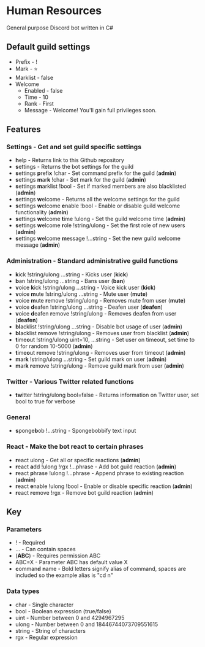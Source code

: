 # Human Resources

General purpose Discord bot written in C#

## Default guild settings

* Prefix - !
* Mark - ⭐
* Marklist - false
* Welcome
  * Enabled - false
  * Time - 10
  * Rank - First
  * Message - Welcome! You'll gain full privileges soon.

## Features

### Settings - Get and set guild specific settings

* **h**elp - Returns link to this Github repository
* **s**ettings - Returns the bot settings for the guild
* **s**ettings **p**refi**x** !char - Set command prefix for the guild (**admin**)
* **s**ettings **m**ar**k** !char - Set mark for the guild (**admin**)
* **s**ettings **m**ark**l**ist !bool - Set if marked members are also blacklisted (**admin**)
* **s**ettings **w**elcome - Returns all the welcome settings for the guild
* **s**ettings **w**elcome **e**nable !bool - Enable or disable guild welcome functionality (**admin**)
* **s**ettings **w**elcome **t**ime !ulong - Set the guild welcome time (**admin**)
* **s**ettings **w**elcome **r**ole !string/ulong - Set the first role of new users (**admin**)
* **s**ettings **w**elcome **m**essage !...string - Set the new guild welcome message (**admin**)

### Administration - Standard administrative guild functions

* **k**ick !string/ulong ...string - Kicks user (**kick**)
* **b**an !string/ulong ...string - Bans user (**ban**)
* **v**oice **k**ick !string/ulong ...string - Voice kick user (**kick**)
* **v**oice **m**ute !string/ulong ...string - Mute user (**mute**)
* **v**oice **m**ute **r**emove !string/ulong - Removes mute from user (**mute**)
* **v**oice **d**eafen !string/ulong ...string - Deafen user (**deafen**)
* **v**oice **d**eafen **r**emove !string/ulong - Removes deafen from user (**deafen**)
* **bl**acklist !string/ulong ...string - Disable bot usage of user (**admin**)
* **bl**acklist **r**emove !string/ulong - Removes user from blacklist (**admin**)
* **t**ime**o**ut !string/ulong uint=10, ...string - Set user on timeout, set time to 0 for random 10-5000 (**admin**)
* **t**ime**o**ut **r**emove !string/ulong - Removes user from timeout (**admin**)
* **m**ar**k** !string/ulong ...string - Set guild mark on user (**admin**)
* **m**ar**k** **r**emove !string/ulong - Remove guild mark from user (**admin**)

### Twitter - Various Twitter related functions

* **tw**itter !string/ulong bool=false - Returns information on Twitter user, set bool to true for verbose

### General

* **s**ponge**b**ob !...string - Spongebobbify text input

### React - Make the bot react to certain phrases

* **r**eact ulong - Get all or specific reactions  (**admin**)
* **r**eact **a**dd !ulong !rgx !...phrase - Add bot guild reaction (**admin**)
* **r**eact **p**hrase !ulong !...phrase - Append phrase to existing reaction (**admin**)
* **r**eact **e**nable !ulong !bool - Enable or disable specific reaction (**admin**)
* **r**eact **r**emove !rgx - Remove bot guild reaction (**admin**)

## Key

### Parameters

* ! - Required
* ... - Can contain spaces
* (**ABC**) - Requires permission ABC
* ABC=X - Parameter ABC has default value X
* **c**omman**d** **n**ame - Bold letters signify alias of command, spaces are included so the example alias is "cd n"

### Data types

* char - Single character
* bool - Boolean expression (true/false)
* uint - Number between 0 and 4294967295
* ulong - Number between 0 and 18446744073709551615
* string - String of characters
* rgx - Regular expression
